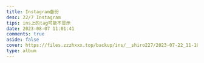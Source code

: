 ```yaml
---
title: Instagram备份
desc: 22/7 Instagram
tips: ins上的tag可能不显示
date: 2023-08-07 11:01:41
comments: true
aside: false
cover: https://files.zzzhxxx.top/backup/ins/__shiro227/2023-07-22_11-10-26_UTC_1.jpg
type: album
---
```


